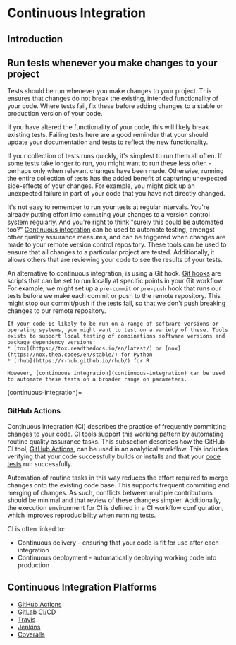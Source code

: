 # Continuous Integration

## Introduction


## Run tests whenever you make changes to your project

Tests should be run whenever you make changes to your project.
This ensures that changes do not break the existing, intended functionality of your code.
Where tests fail, fix these before adding changes to a stable or production version of your code.

If you have altered the functionality of your code, this will likely break existing tests.
Failing tests here are a good reminder that your should update your documentation and tests to reflect the new functionality.

If your collection of tests runs quickly, it's simplest to run them all often.
If some tests take longer to run, you might want to run these less often - perhaps only when relevant changes have been made.
Otherwise, running the entire collection of tests has the added benefit of capturing unexpected side-effects of your changes.
For example, you might pick up an unexpected failure in part of your code that you have not directly changed.

It's not easy to remember to run your tests at regular intervals.
You're already putting effort into `commit`ing your changes to a version control system regularly.
And you're right to think "surely this could be automated too?"
[Continuous integration](continuous-integration) can be used to automate testing, amongst other quality assurance measures, and can be triggered when changes are made to your remote version control repository.
These tools can be used to ensure that all changes to a particular project are tested.
Additionally, it allows others that are reviewing your code to see the results of your tests.

An alternative to continuous integration, is using a Git hook.
[Git hooks](https://git-scm.com/docs/githooks) are scripts that can be set to run locally at specific points in your Git workflow.
For example, we might set up a `pre-commit` or `pre-push` hook that runs our tests before we make each commit or push to the remote repository.
This might stop our commit/push if the tests fail, so that we don't push breaking changes to our remote repository.

```{note}
If your code is likely to be run on a range of software versions or operating systems, you might want to test on a variety of these. Tools exists to support local testing of combinations software versions and package dependency versions:
* [tox](https://tox.readthedocs.io/en/latest/) or [nox](https://nox.thea.codes/en/stable/) for Python
* [rhub](https://r-hub.github.io/rhub/) for R

However, [continuous integration](continuous-integration) can be used to automate these tests on a broader range on parameters.
```

(continuous-integration)=
### GitHub Actions

Continuous integration (CI) describes the practice of frequently committing changes to your code. CI tools support this working pattern by automating routine quality assurance tasks. This subsection describes how the GitHub CI tool, [GitHub Actions](https://github.com/features/actions), can be used in an analytical workflow. This includes verifying that your code successfully builds or installs and that your [code tests](testing_code.md) run successfully.

Automation of routine tasks in this way reduces the effort required to merge changes onto the existing code base. This supports frequent commiting and merging of changes. As such, conflicts between multiple contributions should be minimal and that review of these changes simpler. Additionally, the execution environment for CI is defined in a CI workflow configuration, which improves reproducibility when running tests.

CI is often linked to:
* Continuous delivery - ensuring that your code is fit for use after each integration
* Continuous deployment - automatically deploying working code into production


## Continuous Integration Platforms

* [GitHub Actions](https://github.com/features/actions)
* [GitLab CI/CD](https://docs.gitlab.com/ee/ci/)
* [Travis](https://travis-ci.org/)
* [Jenkins](https://www.jenkins.io/)
* [Coveralls](https://coveralls.io/)